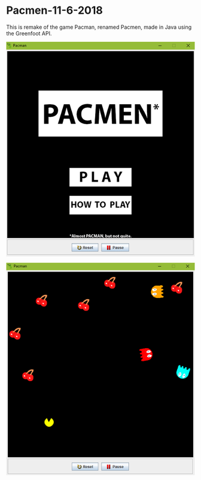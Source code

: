 # Pacmen-11-6-2018

This is remake of the game Pacman, renamed Pacmen, made in Java using the Greenfoot API. 


![alt text](https://github.com/BenDaMan88/Pacmen-11-6-2016/blob/master/Title_Screeen.PNG)

![alt text](https://github.com/BenDaMan88/Pacmen-11-6-2016/blob/master/Game_Screen.PNG)
